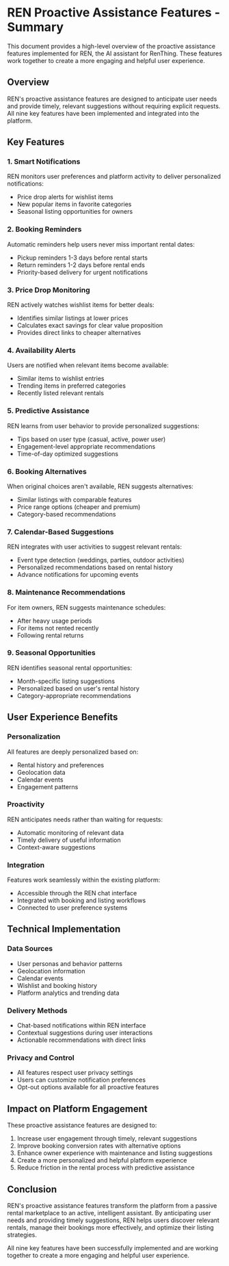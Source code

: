 # REN Proactive Assistance Features - Summary

This document provides a high-level overview of the proactive assistance features implemented for REN, the AI assistant for RenThing. These features work together to create a more engaging and helpful user experience.

## Overview

REN's proactive assistance features are designed to anticipate user needs and provide timely, relevant suggestions without requiring explicit requests. All nine key features have been implemented and integrated into the platform.

## Key Features

### 1. Smart Notifications
REN monitors user preferences and platform activity to deliver personalized notifications:
- Price drop alerts for wishlist items
- New popular items in favorite categories
- Seasonal listing opportunities for owners

### 2. Booking Reminders
Automatic reminders help users never miss important rental dates:
- Pickup reminders 1-3 days before rental starts
- Return reminders 1-2 days before rental ends
- Priority-based delivery for urgent notifications

### 3. Price Drop Monitoring
REN actively watches wishlist items for better deals:
- Identifies similar listings at lower prices
- Calculates exact savings for clear value proposition
- Provides direct links to cheaper alternatives

### 4. Availability Alerts
Users are notified when relevant items become available:
- Similar items to wishlist entries
- Trending items in preferred categories
- Recently listed relevant rentals

### 5. Predictive Assistance
REN learns from user behavior to provide personalized suggestions:
- Tips based on user type (casual, active, power user)
- Engagement-level appropriate recommendations
- Time-of-day optimized suggestions

### 6. Booking Alternatives
When original choices aren't available, REN suggests alternatives:
- Similar listings with comparable features
- Price range options (cheaper and premium)
- Category-based recommendations

### 7. Calendar-Based Suggestions
REN integrates with user activities to suggest relevant rentals:
- Event type detection (weddings, parties, outdoor activities)
- Personalized recommendations based on rental history
- Advance notifications for upcoming events

### 8. Maintenance Recommendations
For item owners, REN suggests maintenance schedules:
- After heavy usage periods
- For items not rented recently
- Following rental returns

### 9. Seasonal Opportunities
REN identifies seasonal rental opportunities:
- Month-specific listing suggestions
- Personalized based on user's rental history
- Category-appropriate recommendations

## User Experience Benefits

### Personalization
All features are deeply personalized based on:
- Rental history and preferences
- Geolocation data
- Calendar events
- Engagement patterns

### Proactivity
REN anticipates needs rather than waiting for requests:
- Automatic monitoring of relevant data
- Timely delivery of useful information
- Context-aware suggestions

### Integration
Features work seamlessly within the existing platform:
- Accessible through the REN chat interface
- Integrated with booking and listing workflows
- Connected to user preference systems

## Technical Implementation

### Data Sources
- User personas and behavior patterns
- Geolocation information
- Calendar events
- Wishlist and booking history
- Platform analytics and trending data

### Delivery Methods
- Chat-based notifications within REN interface
- Contextual suggestions during user interactions
- Actionable recommendations with direct links

### Privacy and Control
- All features respect user privacy settings
- Users can customize notification preferences
- Opt-out options available for all proactive features

## Impact on Platform Engagement

These proactive assistance features are designed to:
1. Increase user engagement through timely, relevant suggestions
2. Improve booking conversion rates with alternative options
3. Enhance owner experience with maintenance and listing suggestions
4. Create a more personalized and helpful platform experience
5. Reduce friction in the rental process with predictive assistance

## Conclusion

REN's proactive assistance features transform the platform from a passive rental marketplace to an active, intelligent assistant. By anticipating user needs and providing timely suggestions, REN helps users discover relevant rentals, manage their bookings more effectively, and optimize their listing strategies.

All nine key features have been successfully implemented and are working together to create a more engaging and helpful user experience.